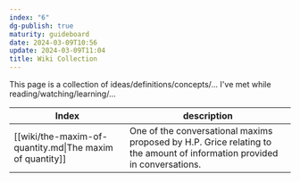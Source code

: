 ```yaml
---
index: "6"
dg-publish: true
maturity: guideboard
date: 2024-03-09T10:56
update: 2024-03-09T11:04
title: Wiki Collection
---
```

This page is a collection of ideas/definitions/concepts/... I've met while reading/watching/learning/...

| Index                                                    | description                                                                                                              |
| -------------------------------------------------------- | ------------------------------------------------------------------------------------------------------------------------ |
| [[wiki/the-maxim-of-quantity.md\|The maxim of quantity]] | One of the conversational maxims proposed by H.P. Grice relating to the amount of information provided in conversations. |

